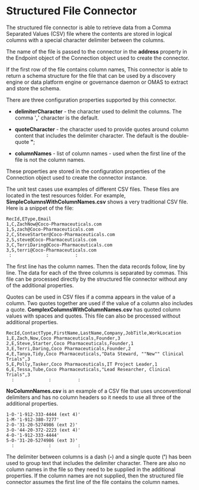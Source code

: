 <!-- SPDX-License-Identifier: CC-BY-4.0 -->
<!-- Copyright Contributors to the ODPi Egeria project. -->

# Structured File Connector

The structured file connector is able to retrieve data from a
Comma Separated Values (CSV) file where the contents are stored in logical columns
with a special character delimiter between the columns.

The name of the file is passed to the connector in the **address**
property in the Endpoint object of the Connection object used to create the connector.

If the first row of the file contains column names,
This connector is able to return a schema structure for the file
that can be used by a discovery engine or data platform engine or
governance daemon or OMAS to extract and store the schema.

There are three configuration properties supported by this connector.

* **delimiterCharacter** - the character used to delimit the columns.
  The comma '**,**' character is the default.
  
* **quoteCharacter** - the character used to provide quotes around
  column content that includes the delimiter character.  The default is the double-quote **"**;
  
* **columnNames** - list of column names - used when the first line of the
  file is not the column names.

These properties are stored in the configuration properties of the Connection object used to create the connector instance.

The unit test cases use examples of different CSV files.  These files are located in the
test resources folder.  For example, **SimpleColumnsWithColumnNames.csv** shows a very traditional
CSV file.  Here is a snippet of the file:

```text
RecId,EType,Email
1,C,ZachNow@Coco-Pharmaceuticals.com
1,S,zach@Coco-Pharmaceuticals.com
2,C,SteveStarter@Coco-Pharmaceuticals.com
2,S,steve@Coco-Pharmaceuticals.com
3,C,TerriDaring@Coco-Pharmaceuticals.com
3,S,terri@Coco-Pharmaceuticals.com
 :             :          :
```

The first line has the column names.  Then the data records follow, line by line.
The data for each of the three columns is
separated by commas.   This file can be processed directly by the structured file connector without
any of the additional properties.

Quotes can be used in CSV files if a comma appears in the value of a column.  Two quotes together are
used if the value of a column also includes a quote.  **ComplexColumnsWithColumnNames.csv**
has quoted column values with spaces and quotes.  This file can also be processed without additional properties.

```text
RecId,ContactType,FirstName,LastName,Company,JobTitle,WorkLocation
1,E,Zach,Now,Coco Pharmaceuticals,Founder,3
2,E,Steve,Starter,Coco Pharmaceuticals,Founder,1
3,E,Terri,Daring,Coco Pharmaceuticals,Founder,2
4,E,Tanya,Tidy,Coco Pharmaceuticals,"Data Steward, ""New"" Clinical Trials",3
5,E,Polly,Tasker,Coco Pharmaceuticals,IT Project Leader,1
6,E,Tessa,Tube,Coco Pharmaceuticals,"Lead Researcher, Clinical Trials",3
  :             :          :
```
**NoColumnNames.csv** is an example of a CSV file that uses unconventional delimiters and has no column
headers so it needs to use all three of the additional properties.

```text
1-O-'1-912-333-4444 (ext 4)'
1-M-'1-912-380-7277'
2-O-'31-20-5274986 (ext 2)'
3-O-'44-20-372-2223 (ext 4)'
4-O-'1-912-333-4444'
5-O-'31-20-5274986 (ext 3)'
  :             :          :
```
The delimiter between columns is a dash (**-**) and a single quote (**'**) has been used to group text that includes the
delimiter character.  There are also no column names in the file so they need to be supplied in the additional
properties.  If the column names are not supplied, then the structured file connector assumes the first
line of the file contains the column names.